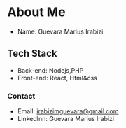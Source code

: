 # About Me
- Name: Guevara Marius Irabizi
## Tech Stack
- Back-end: Nodejs,PHP
- Front-end: React, Html&css
### Contact
- Email: irabizimguevara@gmail.com
- LinkedInn: Guevara Marius Irabizi